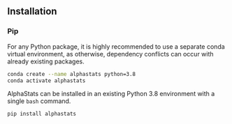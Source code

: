 ## Installation

### Pip

For any Python package, it is highly recommended to use a separate conda virtual environment, as otherwise, dependency conflicts can occur with already existing packages.

```bash
conda create --name alphastats python=3.8
conda activate alphastats
```

AlphaStats can be installed in an existing Python 3.8 environment with a single `bash` command. 
```bash
pip install alphastats
```